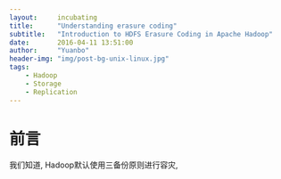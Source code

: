 ```yaml
---
layout:     incubating
title:      "Understanding erasure coding"
subtitle:   "Introduction to HDFS Erasure Coding in Apache Hadoop"
date:       2016-04-11 13:51:00
author:     "Yuanbo"
header-img: "img/post-bg-unix-linux.jpg"
tags:
    - Hadoop
    - Storage
    - Replication
---
```

# 前言
我们知道, Hadoop默认使用三备份原则进行容灾, 